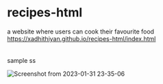 # recipes-html
a website where users can cook their favourite food  <br/>
https://xadhithiyan.github.io/recipes-html/index.html <br/>
<br/> <br/>
sample ss

![Screenshot from 2023-01-31 23-35-06](https://user-images.githubusercontent.com/113228161/215846353-7b6dd6d5-84e5-4f5c-bb54-f78a94a7b733.png)
